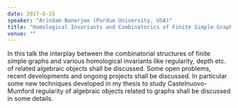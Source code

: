 ```yaml
---
date: 2017-6-15
speaker: "Arindam Banerjee (Purdue University, USA)"
title: "Homological Invariants and Combinatorics of Finite Simple Graphs"
venue: ""
---
```

In this talk the interplay between the combinatorial structures
of finite simple graphs and various homological invariants like
regularity, depth etc. of related algebraic objects shall be discussed.
Some open problems, recent developments and ongoing projects shall be
discussed. In particular some new techniques developed in my thesis to
study Castelnuovo-Mumford regularity of algebraic objects related to
graphs shall be discussed in some details.
